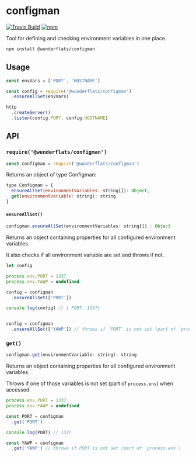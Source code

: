# configman

[![Travis Build](http://img.shields.io/travis/wunderflats/configman.svg?style=flat)](https://travis-ci.org/wunderflats/configman) [![npm](https://img.shields.io/npm/dm/configman.svg)](https://www.npmjs.com/package/configman)

Tool for defining and checking environment variables in one place.

```sh
npm install @wunderflats/configman
```

## Usage

```js
const envVars = ['PORT', 'HOSTNAME']

const config = require('@wunderflats/configman')
  .ensureAllSet(envVars)

http
  .createServer()
  .listen(config.PORT, config.HOSTNAME)
```

## API

### `require('@wunderflats/configman')`

```js
const configman = require('@wunderflats/configman')
```

Returns an object of type Configman:

```js
type Configman = {
  ensureAllSet(environmentVariables: string[]): Object,
  get(environmentVariable: string): string
}
```

#### `ensureAllSet()`

```js
configman.ensureAllSet(environmentVariables: string[]) : Object
```

Returns an object containing properties for all configured environment
variables.

It also checks if all environment variable are set and throws if not.

```js
let config

process.env.PORT = 1337
process.env.YAWP = undefined

config = configman
  .ensureAllSet(['PORT'])

console.log(config) // { PORT: 1337}


config = configman
  .ensureAllSet(['YAWP']) // throws if `PORT` is not set (part of `process.env`)
```

### `get()`

```js
configman.get(environmentVariable: string): string
```

Returns an object containing properties for all configured environment
variables.

Throws if one of those variables is not set (part of `process.env`) when
accessed.

```js
process.env.PORT = 1337
process.env.YAWP = undefined

const PORT = configman
  .get('PORT')

console.log(PORT) // 1337

const YAWP = configman
  .get('YAWP') // throws if PORT is not set (part of `process.env`)
```
